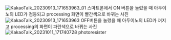 ![KakaoTalk_20230913_171653963_01](https://github.com/kim04st/Creative_Engineering/assets/127822697/dfd4afde-1fc7-4ec3-b841-c44e035f4db4)
스마트폰에서 ON 버튼을 눌렀을 때 아두이노의 LED가 점등되고 processing 화면이 빨간색으로 바뀌는 사진
![KakaoTalk_20230913_171653963](https://github.com/kim04st/Creative_Engineering/assets/127822697/f9943c39-f522-457f-9cbe-55624eb042c8)
OFF버튼을 눌렀을 때 아두이노의 LED가 꺼지고 processing의 화면이 파란색으로 바뀌는 사진
![KakaoTalk_20231011_171740728](https://github.com/kim04st/Creative_Engineering/assets/127822697/c07b5f18-fb35-4a34-8dee-f58bc4fb8365)
photoresister
